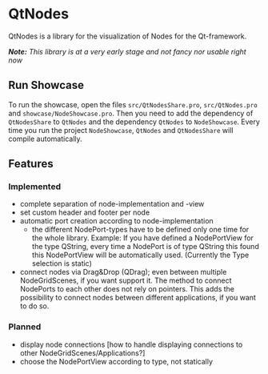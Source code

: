 # QtNodes
QtNodes is a library for the visualization of Nodes for the Qt-framework.

_**Note:** This library is at a very early stage and not fancy nor usable right now_

## Run Showcase
To run the showcase, open the files `src/QtNodesShare.pro`, `src/QtNodes.pro` and `showcase/NodeShowcase.pro`. Then you need to add the dependency of `QtNodesShare` to `QtNodes` and the dependency `QtNodes` to `NodeShowcase`.
Every time you run the project `NodeShowcase`, `QtNodes` and `QtNodesShare` will compile automatically.

## Features

### Implemented
* complete separation of node-implementation and -view
* set custom header and footer per node
* automatic port creation according to node-implementation
  * the different NodePort-types have to be defined only one time for the whole library. Example: If you have defined a NodePortView for the type QString, every time a NodePort is of type QString this found this NodePortView will be automatically used. (Currently the Type selection is static)
* connect nodes via Drag&Drop (QDrag); even between multiple NodeGridScenes, if you want support it. The method to connect NodePorts to each other does not rely on pointers. This adds the possibility to connect nodes between different applications, if you want to do so.


### Planned
* display node connections [how to handle displaying connections to other NodeGridScenes/Applications?]
* choose the NodePortView according to type, not statically
